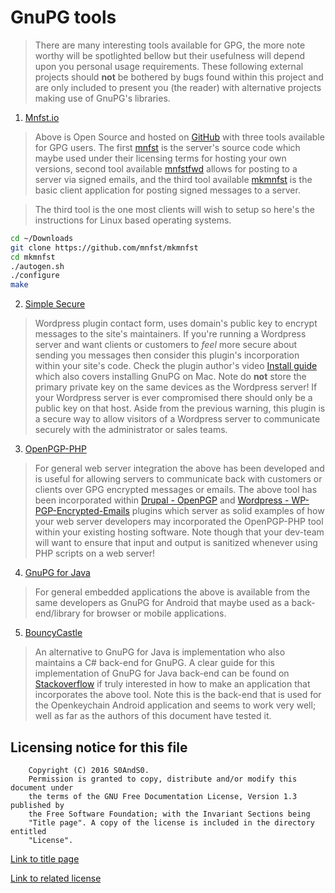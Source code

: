 # GnuPG tools

> There are many interesting tools available for GPG, the more note worthy will
> be spotlighted bellow but their usefulness will depend upon you personal usage
> requirements. These following external projects should **not** be bothered by
> bugs found within this project and are only included to present you (the reader)
> with alternative projects making use of GnuPG's libraries.

1. [Mnfst.io](https://mnfst.io/)

> Above is Open Source and hosted on [GitHub](https://github.com/mnfst) with
> three tools available for GPG users. The first
> [mnfst](https://github.com/mnfst/mnfst) is the server's source code which maybe
> used under their licensing terms for hosting your own versions, second tool
> available [mnfstfwd](https://github.com/mnfst/mnfstfwd) allows for posting to
> a server via signed emails, and the third tool available
> [mkmnfst](https://github.com/mnfst/mkmnfst) is the basic client application for
> posting signed messages to a server.

> The third tool is the one most clients will wish to setup so here's the
> instructions for Linux based operating systems.

```bash
cd ~/Downloads
git clone https://github.com/mnfst/mkmnfst
cd mkmnfst
./autogen.sh
./configure
make
```

2. [Simple Secure](https://wordpress.org/plugins/simplesecure/screenshots/)

> Wordpress plugin contact form, uses domain's public key to encrypt messages
> to the site's maintainers. If you're running a Wordpress server and want
> clients or customers to *feel* more secure about sending you messages then
> consider this plugin's incorporation within your site's code. Check the plugin
> author's video [Install guide](https://youtu.be/FFxFevczuRg) which also covers
> installing GnuPG on Mac. Note do **not** store the primary private key on the
> same devices as the Wordpress server! If your Wordpress server is ever
> compromised there should only be a public key on that host. Aside from the
> previous warning, this plugin is a secure way to allow visitors of a Wordpress
> server to communicate securely with the administrator or sales teams.

3. [OpenPGP-PHP](https://github.com/singpolyma/openpgp-php)

> For general web server integration the above has been developed and is useful
> for allowing servers to communicate back with customers or clients over GPG
> encrypted messages or emails. The above tool has been incorporated within
> [Drupal - OpenPGP]( https://www.drupal.org/project/openpgp) and
> [Wordpress - WP-PGP-Encrypted-Emails](https://wordpress.org/plugins/wp-pgp-encrypted-emails/)
> plugins which server as solid examples of how your web server developers may
> incorporated the OpenPGP-PHP tool within your existing hosting software. Note
> though that your dev-team will want to ensure that input and output is
> sanitized whenever using PHP scripts on a web server!

4. [GnuPG for Java](https://github.com/guardianproject/gnupg-for-java)

> For general embedded applications the above is available from the same
> developers as GnuPG for Android that maybe used as a back-end/library for
> browser or mobile applications.

5. [BouncyCastle](http://www.bouncycastle.org/documentation.html)

> An alternative to GnuPG for Java is implementation who also maintains a C#
> back-end for GnuPG. A clear guide for this implementation of GnuPG for Java
> back-end can be found on [Stackoverflow](http://stackoverflow.com/a/16962723)
> if truly interested in how to make an application that incorporates the above
> tool. Note this is the back-end that is used for the Openkeychain Android
> application and seems to work very well; well as far as the authors of this
> document have tested it.

## Licensing notice for this file

```
    Copyright (C) 2016 S0AndS0.
    Permission is granted to copy, distribute and/or modify this document under
    the terms of the GNU Free Documentation License, Version 1.3 published by
    the Free Software Foundation; with the Invariant Sections being
    "Title page". A copy of the license is included in the directory entitled
    "License".
```

[Link to title page](Contributing_Financially.md)

[Link to related license](../Licenses/GNU_FDLv1.3_Documentation.md)
